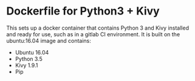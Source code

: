 # Dockerfile for Python3 + Kivy

This sets up a docker container that contains Python 3 and Kivy installed and
ready for use, such as in a gitlab CI environment. It is built on the
ubuntu:16.04 image and contains:

* Ubuntu 16.04
* Python 3.5
* Kivy 1.9.1
* Pip
